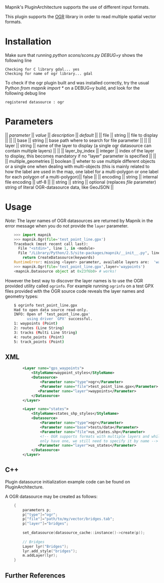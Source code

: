Mapnik's PluginArchitecture supports the use of different input formats.

This plugin supports the [OGR](http://www.gdal.org/ogr/index.html) library in order to read multiple spatial vector formats.


# Installation

Make sure that running _python scons/scons.py DEBUG=y_ shows the following line

    Checking for C library gdal... yes
    Checking for name of ogr library... gdal

To check if the ogr plugin built and was installed correctly, try the usual Python _from mapnik import *_ on a DEBUG=y build, and look for the following debug line

    registered datasource : ogr


# Parameters

|| *parameter*       || *value*  || *description* || *default* ||
|| file                  || string       || file to display || ||
|| base                  || string       || base path where to search for file parameter || ||
|| layer                 || string       || name of the layer to display (a single ogr datasource can contain multiple layers) || ||
|| layer_by_index        || integer      || index of the layer to display, this becomes mandatory if no "layer" parameter is specified || ||
|| multiple_geometries   || boolean      || wheter to use multiple different objects or a single one when dealing with multi-objects (this is mainly related to how the label are used in the map, one label for a multi-polygon or one label for each polygon of a multi-polygon)|| false ||
|| encoding              || string       || internal file encoding || utf-8 ||
|| string              || string || optional (replaces *file* parameter) string of literal OGR-datasource data, like GeoJSON ||


# Usage

*Note*: The layer names of OGR datasources are returned by Mapnik in the error message when you do not provide the `layer` parameter.

```python
    >>> import mapnik
    >>> mapnik.Ogr(file='test_point_line.gpx')
    Traceback (most recent call last):
      File "<stdin>", line 1, in <module>
      File "/Library/Python/2.5/site-packages/mapnik/__init__.py", line 295, in Ogr
        return CreateDatasource(keywords)
    RuntimeError: missing <layer> parameter, available layers are:  'waypoints'  'routes'  'tracks'  'route_points'  'track_points'
    >>> mapnik.Ogr(file='test_point_line.gpx',layer='waypoints')
    <mapnik.Datasource object at 0x23f6b0> # works!
```

However the best way to discover the layer names is to use the OGR provided utility called `ogrinfo`. For example running `ogrinfo` on a test GPX files provided with the OGR source code reveals the layer names and geometry types:


```sh
    $ ogrinfo test_point_line.gpx
    Had to open data source read-only.
    INFO: Open of `test_point_line.gpx'
          using driver `GPX' successful.
    1: waypoints (Point)
    2: routes (Line String)
    3: tracks (Multi Line String)
    4: route_points (Point)
    5: track_points (Point)
```

## XML


```xml
        <Layer name="gps_waypoints">
            <StyleName>waypoint_styles</StyleName>
            <Datasource>
                <Parameter name="type">ogr</Parameter>
                <Parameter name="file">test_point_line.gpx</Parameter>
               <Parameter name="layer">waypoints</Parameter>
            </Datasource>
        </Layer>
```

```xml
        <Layer name="states">
            <StyleName>states_shp_styles</StyleName>
            <Datasource>
                <Parameter name="type">ogr</Parameter>
                <Parameter name="base">tests/data</Parameter>
                <Parameter name="file">us_states.shp</Parameter>
                <!-- OGR supports formats with multiple layers and while shapefiles
                only have one, we still need to specify it by name -->
               <Parameter name="layer">us_states</Parameter>
            </Datasource>
        </Layer>
```

## C++

Plugin datasource initialization example code can be found on PluginArchitecture.

A OGR datasource may be created as follows:


```cpp
    {
        parameters p;
        p["type"]="ogr";
        p["file"]="path/to/my/vector/bridges.tab";
        p["layer"]="bridges";
    
        set_datasource(datasource_cache::instance()->create(p));
    
        // Bridges
        Layer lyr("Bridges");
        lyr.add_style("bridges");
        m.addLayer(lyr);
    }
```

## Further References
